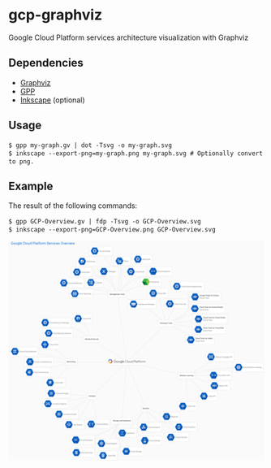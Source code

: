 # gcp-graphviz
Google Cloud Platform services architecture visualization with Graphviz

## Dependencies
* [Graphviz](http://www.graphviz.org/)
* [GPP](http://www.nothingisreal.com/gpp/)
* [Inkscape](https://inkscape.org) (optional)

## Usage
```console
$ gpp my-graph.gv | dot -Tsvg -o my-graph.svg
$ inkscape --export-png=my-graph.png my-graph.svg # Optionally convert to png.
```

## Example
The result of the following commands:
```console
$ gpp GCP-Overview.gv | fdp -Tsvg -o GCP-Overview.svg
$ inkscape --export-png=GCP-Overview.png GCP-Overview.svg
```
![alt tag](GCP-Overview.png)
